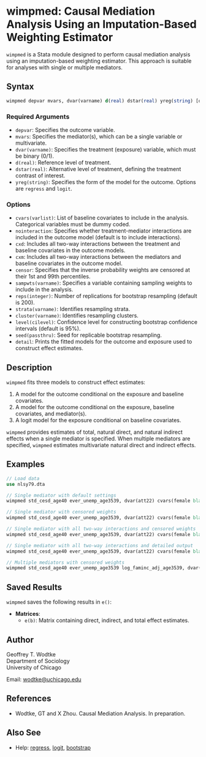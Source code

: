 # wimpmed: Causal Mediation Analysis Using an Imputation-Based Weighting Estimator

`wimpmed` is a Stata module designed to perform causal mediation analysis using an imputation-based weighting estimator. This approach is suitable for analyses with single or multiple mediators.

## Syntax

```stata
wimpmed depvar mvars, dvar(varname) d(real) dstar(real) yreg(string) [options]
```

### Required Arguments

- `depvar`: Specifies the outcome variable.
- `mvars`: Specifies the mediator(s), which can be a single variable or multivariate.
- `dvar(varname)`: Specifies the treatment (exposure) variable, which must be binary (0/1).
- `d(real)`: Reference level of treatment.
- `dstar(real)`: Alternative level of treatment, defining the treatment contrast of interest.
- `yreg(string)`: Specifies the form of the model for the outcome. Options are `regress` and `logit`.

### Options

- `cvars(varlist)`: List of baseline covariates to include in the analysis. Categorical variables must be dummy coded.
- `nointeraction`: Specifies whether treatment-mediator interactions are included in the outcome model (default is to include interactions).
- `cxd`: Includes all two-way interactions between the treatment and baseline covariates in the outcome models.
- `cxm`: Includes all two-way interactions between the mediators and baseline covariates in the outcome model.
- `censor`: Specifies that the inverse probability weights are censored at their 1st and 99th percentiles.
- `sampwts(varname)`: Specifies a variable containing sampling weights to include in the analysis.
- `reps(integer)`: Number of replications for bootstrap resampling (default is 200).
- `strata(varname)`: Identifies resampling strata.
- `cluster(varname)`: Identifies resampling clusters.
- `level(cilevel)`: Confidence level for constructing bootstrap confidence intervals (default is 95%).
- `seed(passthru)`: Seed for replicable bootstrap resampling.
- `detail`: Prints the fitted models for the outcome and exposure used to construct effect estimates.

## Description

`wimpmed` fits three models to construct effect estimates:
1. A model for the outcome conditional on the exposure and baseline covariates.
2. A model for the outcome conditional on the exposure, baseline covariates, and mediator(s).
3. A logit model for the exposure conditional on baseline covariates.

`wimpmed` provides estimates of total, natural direct, and natural indirect effects when a single mediator is specified. When multiple mediators are specified, `wimpmed` estimates multivariate natural direct and indirect effects.

## Examples

```stata
// Load data
use nlsy79.dta

// Single mediator with default settings
wimpmed std_cesd_age40 ever_unemp_age3539, dvar(att22) cvars(female black hispan paredu parprof parinc_prank famsize afqt3) d(1) dstar(0) yreg(regress) reps(1000)

// Single mediator with censored weights
wimpmed std_cesd_age40 ever_unemp_age3539, dvar(att22) cvars(female black hispan paredu parprof parinc_prank famsize afqt3) d(1) dstar(0) yreg(regress) censor reps(1000)

// Single mediator with all two-way interactions and censored weights
wimpmed std_cesd_age40 ever_unemp_age3539, dvar(att22) cvars(female black hispan paredu parprof parinc_prank famsize afqt3) d(1) dstar(0) yreg(regress) cxd cxm censor reps(1000)

// Single mediator with all two-way interactions and detailed output
wimpmed std_cesd_age40 ever_unemp_age3539, dvar(att22) cvars(female black hispan paredu parprof parinc_prank famsize afqt3) d(1) dstar(0) yreg(regress) cxd cxm reps(1000) detail

// Multiple mediators with censored weights
wimpmed std_cesd_age40 ever_unemp_age3539 log_faminc_adj_age3539, dvar(att22) cvars(female black hispan paredu parprof parinc_prank famsize afqt3) d(1) dstar(0) yreg(regress) censor reps(1000)
```

## Saved Results

`wimpmed` saves the following results in `e()`:

- **Matrices**:
  - `e(b)`: Matrix containing direct, indirect, and total effect estimates.

## Author

Geoffrey T. Wodtke  
Department of Sociology  
University of Chicago

Email: [wodtke@uchicago.edu](mailto:wodtke@uchicago.edu)

## References

- Wodtke, GT and X Zhou. Causal Mediation Analysis. In preparation.

## Also See

- Help: [regress](#), [logit](#), [bootstrap](#)
